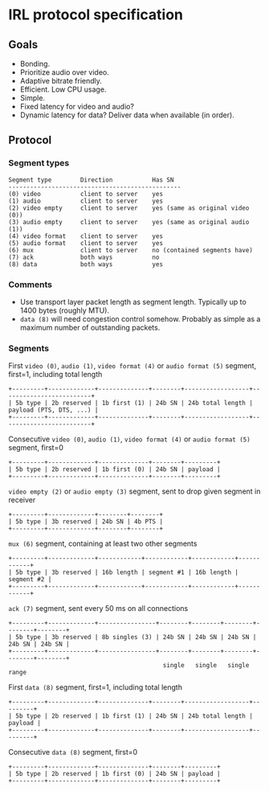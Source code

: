 #  IRL protocol specification

## Goals
- Bonding.
- Prioritize audio over video.
- Adaptive bitrate friendly.
- Efficient. Low CPU usage.
- Simple.
- Fixed latency for video and audio?
- Dynamic latency for data? Deliver data when available (in order).

## Protocol

### Segment types

```
Segment type        Direction           Has SN
------------------------------------------------
(0) video           client to server    yes
(1) audio           client to server    yes
(2) video empty     client to server    yes (same as original video (0))
(3) audio empty     client to server    yes (same as original audio (1))
(4) video format    client to server    yes
(5) audio format    client to server    yes
(6) mux             client to server    no (contained segments have)
(7) ack             both ways           no
(8) data            both ways           yes
```

### Comments
- Use transport layer packet length as segment length. Typically up to 1400 bytes (roughly MTU).
- `data (8)` will need congestion control somehow. Probably as simple as a maximum number of outstanding
  packets.

### Segments

First `video (0)`, `audio (1)`, `video format (4)` or `audio format (5)` segment, first=1, including total length

```
+---------+-------------+--------------+--------+------------------+-------------------------+
| 5b type | 2b reserved | 1b first (1) | 24b SN | 24b total length | payload (PTS, DTS, ...) |
+---------+-------------+--------------+--------+------------------+-------------------------+
```

Consecutive `video (0)`, `audio (1)`, `video format (4)` or `audio format (5)` segment, first=0

```
+---------+-------------+--------------+--------+---------+
| 5b type | 2b reserved | 1b first (0) | 24b SN | payload |
+---------+-------------+--------------+--------+---------+
```

`video empty (2)` or `audio empty (3)` segment, sent to drop given segment in receiver

```
+---------+-------------+--------+--------+
| 5b type | 3b reserved | 24b SN | 4b PTS |
+---------+-------------+--------+--------+
```

`mux (6)` segment, containing at least two other segments

```
+---------+-------------+------------+------------+------------+------------+
| 5b type | 3b reserved | 16b length | segment #1 | 16b length | segment #2 |
+---------+-------------+------------+------------+------------+------------+
```

`ack (7)` segment, sent every 50 ms on all connections

```
+---------+-------------+----------------+--------+--------+--------+--------+--------+
| 5b type | 3b reserved | 8b singles (3) | 24b SN | 24b SN | 24b SN | 24b SN | 24b SN |
+---------+-------------+----------------+--------+--------+--------+--------+--------+
                                           single   single   single        range
```

First `data (8)` segment, first=1, including total length

```
+---------+-------------+--------------+--------+------------------+---------+
| 5b type | 2b reserved | 1b first (1) | 24b SN | 24b total length | payload |
+---------+-------------+--------------+--------+------------------+---------+
```

Consecutive `data (8)` segment, first=0

```
+---------+-------------+--------------+--------+---------+
| 5b type | 2b reserved | 1b first (0) | 24b SN | payload |
+---------+-------------+--------------+--------+---------+
```
